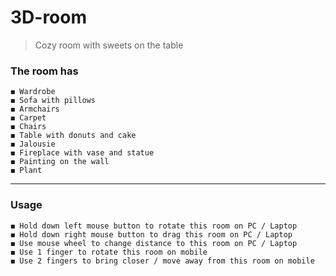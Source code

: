 # 3D-room

> Сozy room with sweets on the table

### The room has
    ◼️ Wardrobe
    ◼️ Sofa with pillows
    ◼️ Armchairs
    ◼️ Carpet
    ◼️ Chairs
    ◼️ Table with donuts and cake
    ◼️ Jalousie
    ◼️ Fireplace with vase and statue
    ◼️ Painting on the wall
    ◼️ Plant
    
***

### Usage
    ◼️ Hold down left mouse button to rotate this room on PC / Laptop
    ◼️ Hold down right mouse button to drag this room on PC / Laptop
    ◼️ Use mouse wheel to change distance to this room on PC / Laptop
    ◼️ Use 1 finger to rotate this room on mobile
    ◼️ Use 2 fingers to bring closer / move away from this room on mobile    
